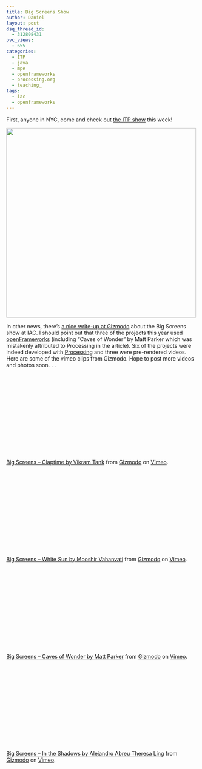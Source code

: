 ```yaml
---
title: Big Screens Show
author: Daniel
layout: post
dsq_thread_id:
  - 312808431
pvc_views:
  - 655
categories:
  - ITP
  - java
  - mpe
  - openframeworks
  - processing.org
  - teaching_
tags:
  - iac
  - openframeworks
---
```

<p>First, anyone in NYC, come and check out <a href="http://itp.nyu.edu/show">the ITP show</a> this week!</p>
<p><a href="http://gizmodo.com/5110633/120-feet-of-video-art-final-exams-at-nyus-big-screens-class"><img src="http://cache.gizmodo.com/assets/images/4/2008/12/bigscreens_3.jpg" width = 500/></a></p>
<p>In other news, there&#8217;s <a href="http://gizmodo.com/5110633/120-feet-of-video-art-final-exams-at-nyus-big-screens-class">a nice write-up at Gizmodo</a> about the Big Screens show at IAC.  I should point out that three of the projects this year used <a href="http://www.openframeworks.cc/">openFrameworks</a> (including &#8220;Caves of Wonder&#8221; by Matt Parker which was mistakenly attributed to Processing in the article).  Six of the projects were indeed developed with <a href="http://www.processing.org">Processing</a> and three were pre-rendered videos.  Here are some of the vimeo clips from Gizmodo.   Hope to post more videos and photos soon. . .</p>
<p><object width="400" height="225"><param name="allowfullscreen" value="true" /><param name="allowscriptaccess" value="always" /><param name="movie" value="http://vimeo.com/moogaloop.swf?clip_id=2542561&amp;server=vimeo.com&amp;show_title=1&amp;show_byline=0&amp;show_portrait=0&amp;color=00ADEF&amp;fullscreen=1" /><embed src="http://vimeo.com/moogaloop.swf?clip_id=2542561&amp;server=vimeo.com&amp;show_title=1&amp;show_byline=0&amp;show_portrait=0&amp;color=00ADEF&amp;fullscreen=1" type="application/x-shockwave-flash" allowfullscreen="true" allowscriptaccess="always" width="400" height="225"></embed></object><br /><a href="http://vimeo.com/2542561">Big Screens &#8211; Claptime by Vikram Tank</a> from <a href="http://vimeo.com/user562128">Gizmodo</a> on <a href="http://vimeo.com">Vimeo</a>.</p>
<p><object width="400" height="225"><param name="allowfullscreen" value="true" /><param name="allowscriptaccess" value="always" /><param name="movie" value="http://vimeo.com/moogaloop.swf?clip_id=2542700&amp;server=vimeo.com&amp;show_title=1&amp;show_byline=0&amp;show_portrait=0&amp;color=00ADEF&amp;fullscreen=1" /><embed src="http://vimeo.com/moogaloop.swf?clip_id=2542700&amp;server=vimeo.com&amp;show_title=1&amp;show_byline=0&amp;show_portrait=0&amp;color=00ADEF&amp;fullscreen=1" type="application/x-shockwave-flash" allowfullscreen="true" allowscriptaccess="always" width="400" height="225"></embed></object><br /><a href="http://vimeo.com/2542700">Big Screens &#8211; White Sun by Mooshir Vahanvati</a> from <a href="http://vimeo.com/user562128">Gizmodo</a> on <a href="http://vimeo.com">Vimeo</a>.</p>
<p><object width="400" height="225"><param name="allowfullscreen" value="true" /><param name="allowscriptaccess" value="always" /><param name="movie" value="http://vimeo.com/moogaloop.swf?clip_id=2542747&amp;server=vimeo.com&amp;show_title=1&amp;show_byline=0&amp;show_portrait=0&amp;color=00ADEF&amp;fullscreen=1" /><embed src="http://vimeo.com/moogaloop.swf?clip_id=2542747&amp;server=vimeo.com&amp;show_title=1&amp;show_byline=0&amp;show_portrait=0&amp;color=00ADEF&amp;fullscreen=1" type="application/x-shockwave-flash" allowfullscreen="true" allowscriptaccess="always" width="400" height="225"></embed></object><br /><a href="http://vimeo.com/2542747">Big Screens &#8211; Caves of Wonder by Matt Parker</a> from <a href="http://vimeo.com/user562128">Gizmodo</a> on <a href="http://vimeo.com">Vimeo</a>.</p>
<p><object width="400" height="225"><param name="allowfullscreen" value="true" /><param name="allowscriptaccess" value="always" /><param name="movie" value="http://vimeo.com/moogaloop.swf?clip_id=2543232&amp;server=vimeo.com&amp;show_title=1&amp;show_byline=0&amp;show_portrait=0&amp;color=00ADEF&amp;fullscreen=1" /><embed src="http://vimeo.com/moogaloop.swf?clip_id=2543232&amp;server=vimeo.com&amp;show_title=1&amp;show_byline=0&amp;show_portrait=0&amp;color=00ADEF&amp;fullscreen=1" type="application/x-shockwave-flash" allowfullscreen="true" allowscriptaccess="always" width="400" height="225"></embed></object><br /><a href="http://vimeo.com/2543232">Big Screens &#8211; In the Shadows by Alejandro Abreu Theresa Ling</a> from <a href="http://vimeo.com/user562128">Gizmodo</a> on <a href="http://vimeo.com">Vimeo</a>.</p>

